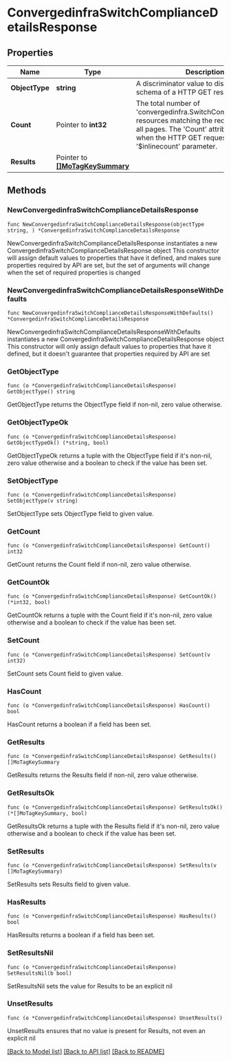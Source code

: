 # ConvergedinfraSwitchComplianceDetailsResponse

## Properties

Name | Type | Description | Notes
------------ | ------------- | ------------- | -------------
**ObjectType** | **string** | A discriminator value to disambiguate the schema of a HTTP GET response body. | 
**Count** | Pointer to **int32** | The total number of &#39;convergedinfra.SwitchComplianceDetails&#39; resources matching the request, accross all pages. The &#39;Count&#39; attribute is included when the HTTP GET request includes the &#39;$inlinecount&#39; parameter. | [optional] 
**Results** | Pointer to [**[]MoTagKeySummary**](MoTagKeySummary.md) |  | [optional] 

## Methods

### NewConvergedinfraSwitchComplianceDetailsResponse

`func NewConvergedinfraSwitchComplianceDetailsResponse(objectType string, ) *ConvergedinfraSwitchComplianceDetailsResponse`

NewConvergedinfraSwitchComplianceDetailsResponse instantiates a new ConvergedinfraSwitchComplianceDetailsResponse object
This constructor will assign default values to properties that have it defined,
and makes sure properties required by API are set, but the set of arguments
will change when the set of required properties is changed

### NewConvergedinfraSwitchComplianceDetailsResponseWithDefaults

`func NewConvergedinfraSwitchComplianceDetailsResponseWithDefaults() *ConvergedinfraSwitchComplianceDetailsResponse`

NewConvergedinfraSwitchComplianceDetailsResponseWithDefaults instantiates a new ConvergedinfraSwitchComplianceDetailsResponse object
This constructor will only assign default values to properties that have it defined,
but it doesn't guarantee that properties required by API are set

### GetObjectType

`func (o *ConvergedinfraSwitchComplianceDetailsResponse) GetObjectType() string`

GetObjectType returns the ObjectType field if non-nil, zero value otherwise.

### GetObjectTypeOk

`func (o *ConvergedinfraSwitchComplianceDetailsResponse) GetObjectTypeOk() (*string, bool)`

GetObjectTypeOk returns a tuple with the ObjectType field if it's non-nil, zero value otherwise
and a boolean to check if the value has been set.

### SetObjectType

`func (o *ConvergedinfraSwitchComplianceDetailsResponse) SetObjectType(v string)`

SetObjectType sets ObjectType field to given value.


### GetCount

`func (o *ConvergedinfraSwitchComplianceDetailsResponse) GetCount() int32`

GetCount returns the Count field if non-nil, zero value otherwise.

### GetCountOk

`func (o *ConvergedinfraSwitchComplianceDetailsResponse) GetCountOk() (*int32, bool)`

GetCountOk returns a tuple with the Count field if it's non-nil, zero value otherwise
and a boolean to check if the value has been set.

### SetCount

`func (o *ConvergedinfraSwitchComplianceDetailsResponse) SetCount(v int32)`

SetCount sets Count field to given value.

### HasCount

`func (o *ConvergedinfraSwitchComplianceDetailsResponse) HasCount() bool`

HasCount returns a boolean if a field has been set.

### GetResults

`func (o *ConvergedinfraSwitchComplianceDetailsResponse) GetResults() []MoTagKeySummary`

GetResults returns the Results field if non-nil, zero value otherwise.

### GetResultsOk

`func (o *ConvergedinfraSwitchComplianceDetailsResponse) GetResultsOk() (*[]MoTagKeySummary, bool)`

GetResultsOk returns a tuple with the Results field if it's non-nil, zero value otherwise
and a boolean to check if the value has been set.

### SetResults

`func (o *ConvergedinfraSwitchComplianceDetailsResponse) SetResults(v []MoTagKeySummary)`

SetResults sets Results field to given value.

### HasResults

`func (o *ConvergedinfraSwitchComplianceDetailsResponse) HasResults() bool`

HasResults returns a boolean if a field has been set.

### SetResultsNil

`func (o *ConvergedinfraSwitchComplianceDetailsResponse) SetResultsNil(b bool)`

 SetResultsNil sets the value for Results to be an explicit nil

### UnsetResults
`func (o *ConvergedinfraSwitchComplianceDetailsResponse) UnsetResults()`

UnsetResults ensures that no value is present for Results, not even an explicit nil

[[Back to Model list]](../README.md#documentation-for-models) [[Back to API list]](../README.md#documentation-for-api-endpoints) [[Back to README]](../README.md)


